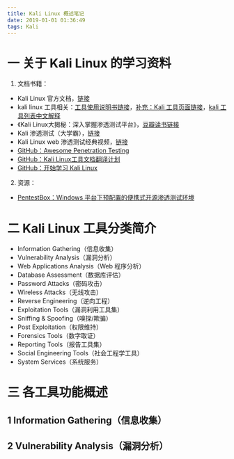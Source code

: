 ```yaml
---
title: Kali Linux 概述笔记
date: 2019-01-01 01:36:49
tags: Kali
---
```


# 一 关于 Kali Linux 的学习资料
1. 文档书籍：
- Kali Linux 官方文档，[链接](https://www.kali.org/kali-linux-documentation/)
- kali linux 工具相关：[工具使用说明书链接](https://tools.kali.org/tools-listing)，[补充：Kali 工具页面链接](https://tools.kali.org/)，[kali 工具列表中文解释](https://blog.csdn.net/jayjaydream/article/details/82945384)
- 《Kali Linux大揭秘：深入掌握渗透测试平台》，[豆瓣读书链接](https://book.douban.com/subject/30309211/)
- Kali 渗透测试（大学霸），[链接](http://www.daxueba.net/?page_id=2108)
- Kali Linux web 渗透测试经典视频，[链接](https://www.bilibili.com/video/av23312845?from=search&seid=1344609958529235591)
- [GitHub：Awesome Penetration Testing](https://github.com/enaqx/awesome-pentest)
- [GitHub：Kali Linux工具文档翻译计划](https://github.com/Jack-Liang/kalitools)
- [GitHub：开始学习 Kali Linux](https://github.com/tiancode/learn-hacking)

2. 资源：
- [PentestBox：Windows 平台下预配置的便携式开源渗透测试环境](https://pentestbox.org/zh/)

# 二 Kali Linux 工具分类简介
- Information Gathering（信息收集）
- Vulnerability Analysis（漏洞分析）
- Web Applications Analysis（Web 程序分析）
- Database Assessment（数据库评估）
- Password Attacks（密码攻击）
- Wireless Attacks（无线攻击）
- Reverse Engineering（逆向工程）
- Exploitation Tools（漏洞利用工具集）
- Sniffing & Spoofing（嗅探/欺骗）
- Post Exploitation（权限维持）
- Forensics Tools（数字取证）
- Reporting Tools（报告工具集）
- Social Engineering Tools（社会工程学工具）
- System Services（系统服务）

# 三 各工具功能概述
## 1 Information Gathering（信息收集）

## 2 Vulnerability Analysis（漏洞分析）